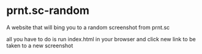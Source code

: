 # prnt.sc-random

 A website that will bing you to a random screenshot from prnt.sc

 all you have to do is run index.html in your browser and click new link to be taken to a new screenshot
